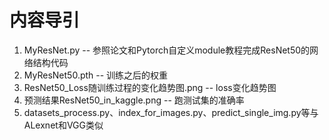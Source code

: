 # 内容导引

<ol>
  <li>MyResNet.py  --  参照论文和Pytorch自定义module教程完成ResNet50的网络结构代码</li>
  <li>MyResNet50.pth  --  训练之后的权重</li>
  <li>ResNet50_Loss随训练过程的变化趋势图.png  --  loss变化趋势图</li>
  <li>预测结果ResNet50_in_kaggle.png  --  跑测试集的准确率</li>
  <li>datasets_process.py、index_for_images.py、predict_single_img.py等与ALexnet和VGG类似</li>
</ol>
